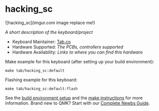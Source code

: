 # hacking_sc

![hacking_sc](imgur.com image replace me!)

*A short description of the keyboard/project*

* Keyboard Maintainer: [Tab.co](https://github.com/yourusername)
* Hardware Supported: *The PCBs, controllers supported*
* Hardware Availability: *Links to where you can find this hardware*

Make example for this keyboard (after setting up your build environment):

    make tab/hacking_sc:default

Flashing example for this keyboard:

    make tab/hacking_sc:default:flash

See the [build environment setup](https://docs.qmk.fm/#/getting_started_build_tools) and the [make instructions](https://docs.qmk.fm/#/getting_started_make_guide) for more information. Brand new to QMK? Start with our [Complete Newbs Guide](https://docs.qmk.fm/#/newbs).
